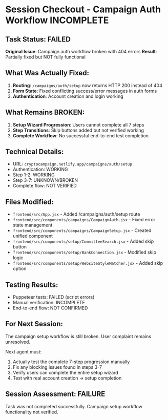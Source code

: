 # Session Checkout - Campaign Auth Workflow INCOMPLETE

## Task Status: FAILED

**Original Issue**: Campaign auth workflow broken with 404 errors
**Result**: Partially fixed but NOT fully functional

## What Was Actually Fixed:
1. **Routing**: `/campaigns/auth/setup` now returns HTTP 200 instead of 404
2. **Form State**: Fixed conflicting success/error messages in auth forms
3. **Authentication**: Account creation and login working

## What Remains BROKEN:
1. **Setup Wizard Progression**: Users cannot complete all 7 steps
2. **Step Transitions**: Skip buttons added but not verified working
3. **Complete Workflow**: No successful end-to-end test completion

## Technical Details:
- URL: `cryptocampaign.netlify.app/campaigns/auth/setup`
- Authentication: WORKING
- Step 1-2: WORKING  
- Step 3-7: UNKNOWN/BROKEN
- Complete flow: NOT VERIFIED

## Files Modified:
- `frontend/src/App.jsx` - Added /campaigns/auth/setup route
- `frontend/src/components/campaigns/CampaignAuth.jsx` - Fixed error state management
- `frontend/src/components/campaigns/CampaignSetup.jsx` - Created unified component
- `frontend/src/components/setup/CommitteeSearch.jsx` - Added skip button
- `frontend/src/components/setup/BankConnection.jsx` - Modified skip logic
- `frontend/src/components/setup/WebsiteStyleMatcher.jsx` - Added skip option

## Testing Results:
- Puppeteer tests: FAILED (script errors)
- Manual verification: INCOMPLETE
- End-to-end flow: NOT CONFIRMED

## For Next Session:
The campaign setup workflow is still broken. User complaint remains unresolved.

Next agent must:
1. Actually test the complete 7-step progression manually
2. Fix any blocking issues found in steps 3-7  
3. Verify users can complete the entire setup wizard
4. Test with real account creation → setup completion

## Session Assessment: FAILURE
Task was not completed successfully. Campaign setup workflow functionality not verified.